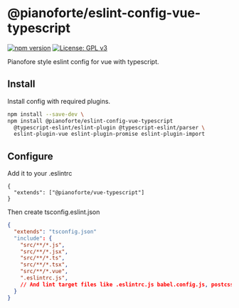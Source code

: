 # @pianoforte/eslint-config-vue-typescript

[![npm version](https://badge.fury.io/js/%40pianoforte%2Feslint-config-vue-typescript.svg)](https://badge.fury.io/js/%40pianoforte%2Feslint-config-vue-typescript)
[![License: GPL v3](https://img.shields.io/badge/License-GPLv3-blue.svg)](https://www.gnu.org/licenses/gpl-3.0)

Pianofore style eslint config for vue with typescript.

## Install

Install config with required plugins.

```sh
npm install --save-dev \
npm install @pianoforte/eslint-config-vue-typescript
  @typescript-eslint/eslint-plugin @typescript-eslint/parser \
  eslint-plugin-vue eslint-plugin-promise eslint-plugin-import
```

## Configure

Add it to your .eslintrc

```.eslintrc
{
  "extends": ["@pianoforte/vue-typescript"]
}
```

Then create tsconfig.eslint.json

```tsconfig.eslint.json
{
  "extends": "tsconfig.json"
  "include": {
    "src/**/*.js",
    "src/**/*.jsx",
    "src/**/*.ts",
    "src/**/*.tsx",
    "src/**/*.vue",
    ".eslintrc.js",
    // And lint target files like .eslintrc.js babel.config.js, postcss.js
  }
}
```
